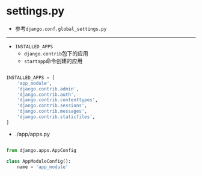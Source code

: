 # settings.py

- 参考`django.conf.global_settings.py`
---

- `INSTALLED_APPS`
    - `django.contrib`包下的应用
    - `startapp`命令创建的应用

```py

INSTALLED_APPS = [
    'app_module',
    'django.contrib.admin',
    'django.contrib.auth',
    'django.contrib.contenttypes',
    'django.contrib.sessions',
    'django.contrib.messages',
    'django.contrib.staticfiles',
]

```


- ./app/apps.py

```py

from django.apps.AppConfig

class AppModuleConfig():
    name = 'app_module'

```